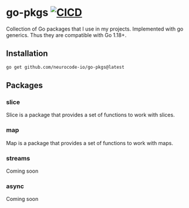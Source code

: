 # go-pkgs [![CICD](https://github.com/neurocode-io/go-pkgs/actions/workflows/main.yaml/badge.svg)](https://github.com/neurocode-io/go-pkgs/actions/workflows/main.yaml)

Collection of Go packages that I use in my projects. Implemented with go generics. Thus they are compatible with Go 1.18+.

## Installation

```bash
go get github.com/neurocode-io/go-pkgs@latest
```


## Packages

### slice

Slice is a package that provides a set of functions to work with slices.

### map

Map is a package that provides a set of functions to work with maps.

### streams

Coming soon

### async

Coming soon
